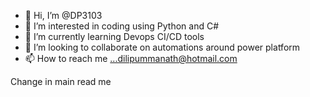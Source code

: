 - 👋 Hi, I’m @DP3103
- 👀 I’m interested in coding using Python and C#
- 🌱 I’m currently learning Devops CI/CD tools
- 💞️ I’m looking to collaborate on automations around power platform
- 📫 How to reach me ...dilipummanath@hotmail.com

<!---
DP3103/DP3103 is a ✨ special ✨ repository because its `README.md` (this file) appears on your GitHub profile.
You can click the Preview link to take a look at your changes.
--->
Change in main read me